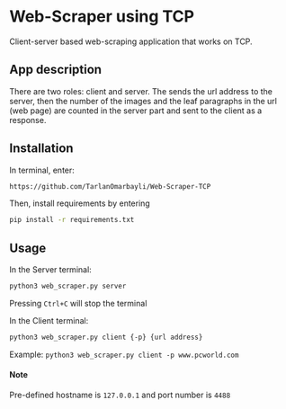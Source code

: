 # Web-Scraper using TCP
Client-server based web-scraping application that works on TCP.

## App description
There are two roles: client and server. The sends the url address to the server, then the number of the images and the leaf paragraphs in the url (web page) are counted in the server part and sent to the client as a response.

## Installation
In terminal, enter:
```bash
https://github.com/TarlanOmarbayli/Web-Scraper-TCP
```
Then, install requirements by entering
```bash
pip install -r requirements.txt
```
## Usage
In the Server terminal:
```bash
python3 web_scraper.py server
```
Pressing ```Ctrl+C``` will stop the terminal

In the Client terminal:
```bash
python3 web_scraper.py client {-p} {url address}
```
Example: ```python3 web_scraper.py client -p www.pcworld.com```

#### Note

Pre-defined hostname is ```127.0.0.1``` and port number is ```4488```
